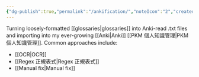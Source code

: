 ```yaml
---
{"dg-publish":true,"permalink":"/ankification/","noteIcon":"2","created":"","updated":""}
---
```


Turning loosely-formatted [[glossaries\|glossaries]] into Anki-read .txt files and importing into my ever-growing [[Anki\|Anki]] [[PKM 個人知識管理\|PKM 個人知識管理]]. Common approaches include:
- [[OCR\|OCR]]
- [[Regex 正規表式\|Regex 正規表式]]
- [[Manual fix\|Manual fix]]
